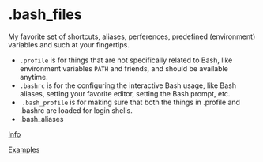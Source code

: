 # .bash_files

My favorite set of shortcuts, aliases, perferences, predefined (environment) variables and such at your fingertips.

* `.profile` is for things that are not specifically related to Bash, like environment variables `PATH` and friends, and should be available anytime. 
* `.bashrc` is for the configuring the interactive Bash usage, like Bash aliases, setting your favorite editor, setting the Bash prompt, etc.
*  `.bash_profile` is for making sure that both the things in .profile and .bashrc are loaded for login shells. 
*  .bash_aliases

[Info](http://stefaanlippens.net/bashrc_and_others/)

[Examples](http://stefaanlippens.net/my_bashrc_aliases_profile_and_other_stuff/)